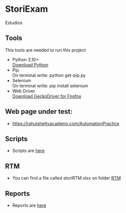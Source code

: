 # StoriExam
Estudios

## Tools
This tools are needed to run this project <br>
- Python 3.10+  <br>
  <a href="https://www.python.org/downloads/">Download Python</a>  <br>
- Pip <br>
  On terminal write: python get-pip.py  <br>
- Selenium <br>
  On terminal write: pip install selenium  <br>
- Web Driver <br>
<a href="https://github.com/mozilla/geckodriver/releases">Download GeckoDriver for Firefox</a>  <br>


## Web page under test: <br>

*  https://rahulshettyacademy.com/AutomationPractice <br>

## Scripts
* Scripts are <a href="">here</a>  <br>

## RTM <br>
* You can find a file called storiRTM.xlsx on folder <a href= "">RTM </a> <br>
## Reports <br>
* Reports are <a href="">here</a>  <br>

